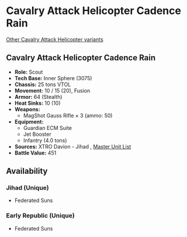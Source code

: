 # Cavalry Attack Helicopter Cadence Rain 

[Other Cavalry Attack Helicopter variants](../cavalry_attack_helicopter.md) 

## Cavalry Attack Helicopter Cadence Rain 

- **Role:** Scout 
- **Tech Base:** Inner Sphere (3075) 
- **Chassis:** 25 tons VTOL 
- **Movement:** 10 / 15 (20), Fusion 
- **Armor:** 64 (Stealth) 
- **Heat Sinks:** 10 (10) 
- **Weapons:** 
  - MagShot Gauss Rifle × 3 (ammo: 50) 
- **Equipment:** 
  - Guardian ECM Suite 
  - Jet Booster 
  - Infantry (4.0 tons) 
- **Sources:** XTRO Davion - Jihad , [Master Unit List](http://masterunitlist.info/Unit/Details/508) 
- **Battle Value:** 451 

## Availability 

### Jihad (Unique) 

- Federated Suns 

### Early Republic (Unique) 

- Federated Suns 

